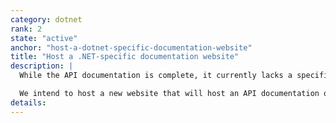 ```yaml
---
category: dotnet
rank: 2
state: "active"
anchor: "host-a-dotnet-specific-documentation-website"
title: "Host a .NET-specific documentation website"
description: |
  While the API documentation is complete, it currently lacks a specific .NET API. Both for newcomers and experienced users, it can be difficult or imprecise to translate the GDScript/C++ API to C#.

  We intend to host a new website that will host an API documentation oriented for .NET users.
details:
---
```

